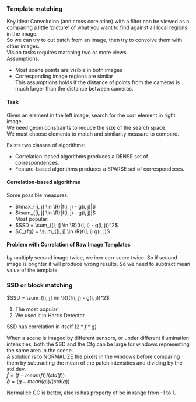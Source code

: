 
### Template matching

Key idea: Convolution (and cross corelation) with a filter can be viewed as a comparing a little 'picture' of what you want to find against all local regions in the image.\
So we can try to cut patch from an image, then try to convolve them with other images.\
Vision tasks requires matching two or more views.\
Assumptions:
- Most scene points are visible in both images
- Corresponding image regions are similar\
This assumptions holds if the distance of points from the cameras is much larger than the distance between cameras.

#### Task

Given an element in the left image, search for the corr element in right image.\
We need geom constraints to reduce the size of the search space.\
We must choose elements to match and similarity measure to compare.

Exists two classes of algorithms:
- Correlation-based algorithms produces a DENSE set of correspondences.
- Feature-based algorithms produces a SPARSE set of correspondeces.

#### Correlation-based algorithms

Some possible measures:
- $\max_{[i, j] \in \R}|f(i, j) - g(i, j)|$ 
- $\sum_{[i, j] \in \R}|f(i, j) - g(i, j)|$ \
Most popular:
- $SSD = \sum_{[i, j] \in \R}(f(i, j) - g(i, j))^2$
- $C_{fg} = \sum_{[i, j] \in \R}f(i, j) g(i, j)$

#### Problem with Correlation of Raw Image Templates

by multiply second image twice, we incr corr score twice. So if second image is brighter it will produce wrong results. So we need to subtract mean value of the template

### SSD or block matching
$SSD = \sum_{[i, j] \in \R}(f(i, j) - g(i, j))^2$

1) The most popular
2) We used it in Harris Detector

SSD has correlation in itself ($2*f*g$)

When a scene is imaged by different sensors, or under
different illumination intensities, both the SSD and
the Cfg can be large for windows representing the same
area in the scene.\
A solution is to NORMALIZE the pixels in the windows
before comparing them by subtracting the mean of the
patch intensities and dividing by the std.dev.\
$\hat{f} = (f - mean(f))/(std(f))$\
$\hat{g} = (g - mean(g))/(std(g))$

Normalice CC is better, also is has property of be in range from -1 to 1.








